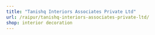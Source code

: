 ```yaml
---
title: "Tanishq Interiors Associates Private Ltd"
url: /raipur/tanishq-interiors-associates-private-ltd/
shop: interior decoration
---
```

